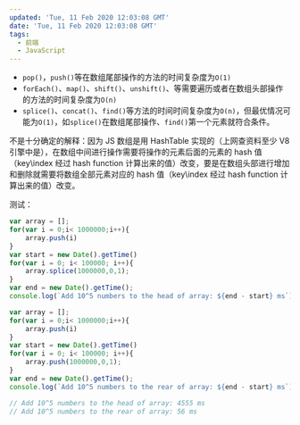 ```yaml
---
updated: 'Tue, 11 Feb 2020 12:03:08 GMT'
date: 'Tue, 11 Feb 2020 12:03:08 GMT'
tags:
  - 前端
  - JavaScript
---
```


-   `pop()`，`push()`等在数组尾部操作的方法的时间复杂度为`O(1)`
-   `forEach()`、`map()`、`shift()`、`unshift()`、等需要遍历或者在数组头部操作的方法的时间复杂度为`O(n)`
-   `splice()`、`concat()`、`find()`等方法的时间时间复杂度为`O(n)`，但最优情况可能为`O(1)`，如`splice()`在数组尾部操作、`find()`第一个元素就符合条件。

不是十分确定的解释：因为 JS 数组是用 HashTable 实现的（上网查资料至少 V8 引擎中是），在数组中间进行操作需要将操作的元素后面的元素的 hash 值（key\index 经过 hash function 计算出来的值）改变，要是在数组头部进行增加和删除就需要将数组全部元素对应的 hash 值（key\index 经过 hash function 计算出来的值）改变。

测试：

```javascript
var array = [];
for(var i = 0;i< 1000000;i++){
    array.push(i)
}
var start = new Date().getTime()
for(var i = 0; i< 100000; i++){
    array.splice(1000000,0,1);
}
var end = new Date().getTime();
console.log(`Add 10^5 numbers to the head of array: ${end - start} ms`);

var array = [];
for(var i = 0;i< 1000000;i++){
    array.push(i)
}
var start = new Date().getTime()
for(var i = 0; i< 100000; i++){
    array.push(1000000,0,1);
}
var end = new Date().getTime();
console.log(`Add 10^5 numbers to the rear of array: ${end - start} ms`);

// Add 10^5 numbers to the head of array: 4555 ms
// Add 10^5 numbers to the rear of array: 56 ms
```
